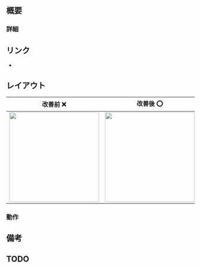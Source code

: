 

## 概要

### 詳細

<!-- 
概要で伝えきれない内容記載
-->

## リンク

<!-- 
下記あたりのリンクの添付お願いします。
- Jiraチケット
- 設計書
- figma
-->

- 

## レイアウト

<!-- 
内容によっては改善前のキャプチャもあると、レビューしやすいです
-->

|  改善前 ❌  |  改善後 ⭕️ |
| ---- | ---- |
|  <img src="" width="240">  |  <img src="" width="240"> |

### 動作

<!-- 
コード上だと見えづらそうな動きや、などあれば動画(mp4/gifなど)添付お願いします
-->

## 備考

<!-- 
詳細に書き切らなかった備考/補足などあれば
-->

## TODO


